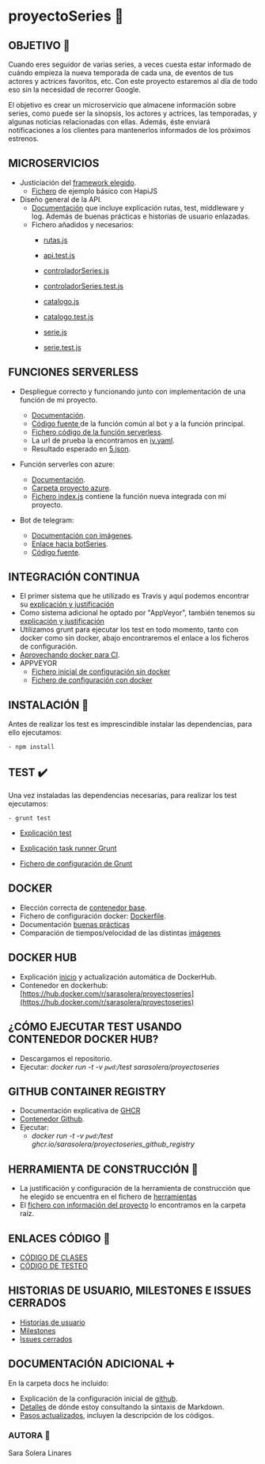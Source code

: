 # proyectoSeries :movie_camera:

## OBJETIVO  :dart:
Cuando eres seguidor de varias series, a veces cuesta estar informado de cuándo empieza la nueva temporada de cada una,  de eventos de tus actores y actrices favoritos, etc. Con este proyecto estaremos al día de todo eso sin la necesidad de recorrer Google.

El objetivo es crear un microservicio que almacene información sobre series, como puede ser la sinopsis, los actores y actrices, las temporadas, y algunas noticias relacionadas con ellas. Además, éste enviará notificaciones a los clientes para mantenerlos informados de los próximos estrenos.

## MICROSERVICIOS
- Justiciación del [framework elegido](https://github.com/sarasolera/proyectoSeries/blob/master/docs/frameworks.md).
    - [Fichero](https://github.com/sarasolera/proyectoSeries/blob/master/src/ejemploBasico.js) de ejemplo básico con HapiJS
- Diseño general de la API.
    - [Documentación](https://github.com/sarasolera/proyectoSeries/blob/master/docs/uso_hapijs.md) que incluye explicación rutas, test, middleware y log. Además de buenas prácticas e historias de usuario enlazadas.
    - Fichero añadidos y necesarios:
        - [rutas.js](https://github.com/sarasolera/proyectoSeries/blob/master/src/rutas/rutas.js) 
        - [api.test.js](https://github.com/sarasolera/proyectoSeries/blob/master/tests/api.test.js)

        - [controladorSeries.js](https://github.com/sarasolera/proyectoSeries/blob/master/src/controlador/controladorSeries.js)
        - [controladorSeries.test.js](https://github.com/sarasolera/proyectoSeries/blob/master/tests/controladorSeries.test.js)

        - [catalogo.js](https://github.com/sarasolera/proyectoSeries/blob/master/src/catalogo.js)
        - [catalogo.test.js](https://github.com/sarasolera/proyectoSeries/blob/master/tests/catalogo.test.js)

        - [serie.js](https://github.com/sarasolera/proyectoSeries/blob/master/src/serie.js)
        - [serie.test.js](https://github.com/sarasolera/proyectoSeries/blob/master/tests/serie.test.js)

## FUNCIONES SERVERLESS
- Despliegue correcto y funcionando junto con implementación de una función de mi proyecto.
    - [Documentación](https://github.com/sarasolera/proyectoSeries/blob/master/docs/vercel.md).
    - [Código fuente ](https://github.com/sarasolera/proyectoSeries/blob/master/api/funcion_genero.js)de la función común al bot y a la función principal.
    - [Fichero código de la función serverless](https://github.com/sarasolera/proyectoSeries/blob/master/api/genero.js).
    - La url de prueba la encontramos en [iv.yaml](https://github.com/sarasolera/proyectoSeries/blob/master/iv.yaml).
    - Resultado esperado en [5.json](https://github.com/sarasolera/proyectoSeries/blob/master/5.json).

- Función serverles con azure:
    - [Documentación](https://github.com/sarasolera/proyectoSeries/blob/master/docs/azure.md).
    - [Carpeta proyecto azure](https://github.com/sarasolera/proyectoSeries/tree/master/azure).
    - [Fichero index.js](https://github.com/sarasolera/proyectoSeries/blob/master/azure/porPuntuaciones/index.js) contiene la función nueva integrada con mi proyecto.
    
- Bot de telegram:
    - [Documentación con imágenes](https://github.com/sarasolera/proyectoSeries/blob/master/docs/botSeries.md).
    - [Enlace hacia botSeries](https://t.me/xGenero_bot).
    - [Código fuente](https://github.com/sarasolera/proyectoSeries/blob/master/api/xGenero.js).

## INTEGRACIÓN CONTINUA
- El primer sistema que he utilizado es Travis y aquí podemos encontrar su [explicación y justificación](https://github.com/sarasolera/proyectoSeries/blob/master/docs/integracion_continua.md)
 - Como sistema adicional he optado por "AppVeyor", también tenemos su [explicación y justificación](https://github.com/sarasolera/proyectoSeries/blob/master/docs/sistema_adicional.md)
 - Utilizamos grunt para ejecutar los test en todo momento, tanto con docker como sin docker, abajo encontraremos el enlace a los ficheros de configuración.
 - [Aprovechando docker para CI](https://github.com/sarasolera/proyectoSeries/blob/master/docs/aprovechando_docker.md).
 - APPVEYOR 
    - [Fichero inicial de configuración sin docker](https://github.com/sarasolera/proyectoSeries/blob/master/docs/ficheros_originales/appveyor_sin_docker.yml)
    - [Fichero de configuración con docker](https://github.com/sarasolera/proyectoSeries/blob/master/appveyor.yml)
 


## INSTALACIÓN :construction:
Antes de realizar los test es imprescindible instalar las dependencias, para ello ejecutamos:

    - npm install

## TEST :heavy_check_mark:
Una vez instaladas las dependencias necesarias, para realizar los test ejecutamos:

    - grunt test

- [Explicación test](https://github.com/sarasolera/proyectoSeries/blob/master/docs/jest.md)

- [Explicación task runner Grunt](https://github.com/sarasolera/proyectoSeries/blob/master/docs/task_runner.md)

- [Fichero de configuración de Grunt](https://github.com/sarasolera/proyectoSeries/blob/master/Gruntfile.js)



## DOCKER
 - Elección correcta de [contenedor base](https://github.com/sarasolera/proyectoSeries/blob/master/docs/contenedorBase.md).
 - Fichero de configuración docker: [Dockerfile](https://github.com/sarasolera/proyectoSeries/blob/master/Dockerfile).
 - Documentación [buenas prácticas](https://github.com/sarasolera/proyectoSeries/blob/master/docs/buenas_practicas.md)
 - Comparación de tiempos/velocidad de las distintas [imágenes](https://github.com/sarasolera/proyectoSeries/blob/master/docs/comparando_tiempos.md)

## DOCKER HUB
 - Explicación [inicio](https://github.com/sarasolera/proyectoSeries/blob/master/docs/docker_hub.md)  y actualización automática de DockerHub.
 - Contenedor en dockerhub: [https://hub.docker.com/r/sarasolera/proyectoseries](https://hub.docker.com/r/sarasolera/proyectoseries)

## ¿CÓMO EJECUTAR TEST USANDO CONTENEDOR DOCKER HUB?
 - Descargamos el repositorio.
 - Ejecutar:
    *docker run -t -v `pwd`:/test sarasolera/proyectoseries*

## GITHUB CONTAINER REGISTRY
 - Documentación explicativa de [GHCR](https://github.com/sarasolera/proyectoSeries/blob/master/docs/github_container_registry.md)
 - [Contenedor Github](https://github.com/users/sarasolera/packages/container/package/proyectoseries_github_registry).
 - Ejecutar:
    - *docker run -t -v `pwd`:/test ghcr.io/sarasolera/proyectoseries_github_registry*

## HERRAMIENTA DE CONSTRUCCIÓN :wrench:
 - La justificación y configuración de la herramienta de construcción que he elegido se encuentra en el fichero de [herramientas](https://github.com/sarasolera/proyectoSeries/blob/master/docs/herramientas.md)
 - El [fichero con información del proyecto](https://github.com/sarasolera/proyectoSeries/blob/master/package.json) lo encontramos en la carpeta raíz.

## ENLACES CÓDIGO :link:
- [CÓDIGO DE CLASES](https://github.com/sarasolera/proyectoSeries/tree/master/src)
- [CÓDIGO DE TESTEO](https://github.com/sarasolera/proyectoSeries/tree/master/tests)


## HISTORIAS DE USUARIO,  MILESTONES E ISSUES CERRADOS
- [Historias de usuario](https://github.com/sarasolera/proyectoSeries/issues?q=is%3Aissue+is%3Aopen+label%3Auser-stories) 
- [Milestones](https://github.com/sarasolera/proyectoSeries/milestones)
- [Issues cerrados](https://github.com/sarasolera/proyectoSeries/issues?q=is%3Aissue+is%3Aclosed) 

## DOCUMENTACIÓN ADICIONAL :heavy_plus_sign:
En la carpeta docs he incluido:
- Explicación de la configuración inicial de [github](https://github.com/sarasolera/proyectoSeries/blob/master/docs/inicio_git.md).
- [Detalles](https://github.com/sarasolera/proyectoSeries/blob/master/docs/md_manual.md) de dónde estoy consultando la sintaxis de Markdown.
- [Pasos actualizados](https://github.com/sarasolera/proyectoSeries/blob/master/docs/pasos.md), incluyen la descripción de los códigos.



### AUTORA :girl:
Sara Solera Linares